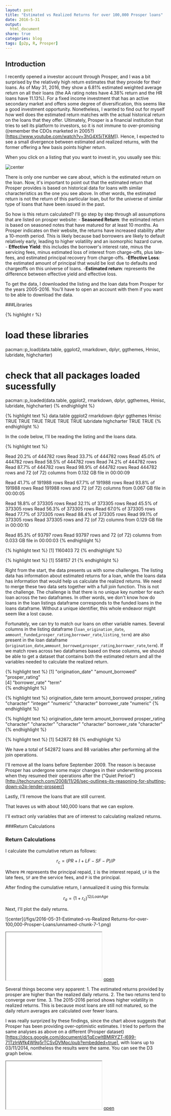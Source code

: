 ```yaml
---
layout: post
title: "Estimated vs Realized Returns for over 100,000 Prosper loans"
date: 2016-5-31
output:
  html_document
share: true
categories: blog
tags: [p2p, R, Prosper]
---
```




## Introduction
I recently opened a investor account through Prosper, and I was a bit surprised by the relatively high return estimates that they provide for their loans. As of May 31, 2016, they show a 6.81% estimated weighted average return on all their loans (the AA rating notes have 4.38% return and the HR loans have 11.13%). For a fixed income investment that has an active secondary market and offers some degree of diversification, this seems like a good investment opportunity. Nonetheless, I wanted to find out for myself how well does the estimated return matches with the actual historical return on the loans that they offer. Ultimately, Prosper is a financial institution that tries to sell its platform to investors, so it is not immune to over-promising ((remember the CDOs marketed in 2005?)[https://www.youtube.com/watch?v=3hG4X5iTK8M]). Hence, I expected to see a small divergence between estimated and realized returns, with the former offering a few basis points higher return. 

When you click on a listing that you want to invest in, you usually see this:

![center](/figs/2016-05-31-Estimated-vs-Realized-Prosper-Loans/ProsperSample.png)

There is only one number we care about, which is the estimated return on the loan. Now, it's important to point out that the estimated return that Prosper provides is based on historical data for loans with similar characteristics as the one you see above. In other words, the estimated return is not the return of this particular loan, but for the universe of similar type of loans that have been issued in the past.

So how is this return calculated? I'll go step by step through all assumptions that are listed on prosper website:
    - **Seasoned Return**: the estimated return is based on seasoned notes that have matured for at least 10 months. As Prosper indicates on their website, the returns have increased stability after a 10-month period. This is likely because bad borrowers are likely to default relatively early, leading to higher volatility and an isomorphic hazard curve. 
    - **Effective Yield**: this includes the borrower's interest rate, minus the servicing fees, minus estimated loss of interest from charge-offs, plus late-fees, and estimated principal recovery from charge-offs.
    -**Effective Loss**: the estimated amount of principal that would be lost due to defaults and chargeoffs on this universe of loans.
    -**Estimated return**: represents the difference between effective yield and effective loss.

To get the data, I downloaded the listing and the loan data from Prosper for the years 2005-2016. You'll have to open an account with them if you want to be able to download the data.  

###Libraries

{% highlight r %}
# load these libraries
pacman::p_load(data.table, ggplot2, rmarkdown, dplyr, ggthemes, Hmisc, lubridate, 
    highcharter)

# check that all packages loaded sucessfully
pacman::p_loaded(data.table, ggplot2, rmarkdown, dplyr, ggthemes, Hmisc, lubridate, 
    highcharter)
{% endhighlight %}



{% highlight text %}
 data.table     ggplot2   rmarkdown       dplyr    ggthemes       Hmisc 
       TRUE        TRUE        TRUE        TRUE        TRUE        TRUE 
  lubridate highcharter 
       TRUE        TRUE 
{% endhighlight %}

In the code below, I'll be reading the listing and the loans data. 


{% highlight text %}
Read 20.2% of 444782 rowsRead 33.7% of 444782 rowsRead 45.0% of 444782 rowsRead 58.5% of 444782 rowsRead 74.2% of 444782 rowsRead 87.7% of 444782 rowsRead 98.9% of 444782 rowsRead 444782 rows and 72 (of 72) columns from 0.132 GB file in 00:00:09
Read 41.7% of 191988 rowsRead 67.7% of 191988 rowsRead 93.8% of 191988 rowsRead 191988 rows and 72 (of 72) columns from 0.067 GB file in 00:00:05
Read 18.8% of 373305 rowsRead 32.1% of 373305 rowsRead 45.5% of 373305 rowsRead 56.3% of 373305 rowsRead 67.0% of 373305 rowsRead 77.7% of 373305 rowsRead 88.4% of 373305 rowsRead 99.1% of 373305 rowsRead 373305 rows and 72 (of 72) columns from 0.129 GB file in 00:00:10
Read 85.3% of 93797 rowsRead 93797 rows and 72 (of 72) columns from 0.033 GB file in 00:00:03
{% endhighlight %}



{% highlight text %}
[1] 1160403      72
{% endhighlight %}



{% highlight text %}
[1] 558157     21
{% endhighlight %}

Right from the start, the data presents us with some challenges. The listing data has information about estimated returns for a loan, while the loans data has information that would help us calculate the realized returns. We need to merge these two data sets together with a full join function. This is not the challenge. The challenge is that there is no unique key number for each loan across the two dataframes. In other words, we don't know how do loans in the loan listings dataframe corresponds to the funded loans in the loans dataframe. Without a unique identifier, this whole endeavor might seem like a lost cause. 

Fortunately, we can try to match our loans on other variable names. Several columns in the listing dataframe (`loan_origination_date`, `ammount_funded`,`prosper_rating`,`borrower_rate`,`listing_term`) are also present in the loan dataframe (`origination_date`,`ammount_borrowed`,`prosper_rating`,`borrower_rate`,`term`). If we match rows across two dataframes based on these columns, we should be able to get a dataset that contains both the estimated return and all the variables needed to calculate the realized return.



{% highlight text %}
[1] "origination_date" "amount_borrowed"  "prosper_rating"  
[4] "borrower_rate"    "term"            
{% endhighlight %}



{% highlight text %}
origination_date             term  amount_borrowed   prosper_rating 
     "character"        "integer"        "numeric"      "character" 
   borrower_rate 
       "numeric" 
{% endhighlight %}



{% highlight text %}
origination_date             term  amount_borrowed   prosper_rating 
     "character"      "character"      "character"      "character" 
   borrower_rate 
     "character" 
{% endhighlight %}



{% highlight text %}
[1] 542872     88
{% endhighlight %}

We have a total of 542872 loans and 88 variables after performing all the join operations. 

I'll remove all the loans before September 2009. The reason is because Prosper has undergone some major changes in their underwriting process when they resumed their operations after the ("Quiet Period")[http://techcrunch.com/2008/11/26/sec-outlines-its-reasoning-for-shutting-down-p2p-lender-prosper/] 

Lastly, I'll remove the loans that are still current. 



That leaves us with about 140,000 loans that we can explore. 

I'll extract only variables that are of interest to calculating realized returns. 



###Return Calculations


### Return Calculations
I calculate the cumulative return as follows:

$$r_c=(PR+I+LF-SF-P)/P$$

Where `PR` represents the principal repaid, `I` is the interest repaid, `LF` is the late fees, `SF` are the service fees, and `P` is the principal.

After finding the cumulative return, I annualized it using this formula:

$$r_a=(1+r_c)^{12/LoanAge} $$





Next, I'll plot the daily returns.

![center](/figs/2016-05-31-Estimated-vs-Realized Returns-for-over-100,000-Prosper-Loans/unnamed-chunk-7-1.png)

<iframe src="/htmlwidgets/estimated-vs-realized-prosper-returns/prosperDaily.html"></iframe> <a href="/htmlwidgets/estimated-vs-realized-prosper-returns/prosperDaily.html" target="_blank">open</a>


Several things become very apparent:
    1. The estimated returns provided by prosper are higher than the realized daily returns. 
    2. The two returns tend to converge over time. 
    3. The 2015-2016 period shows higher volatility in realized returns. This is because most loans are still not matured, so the daily return averages are calculated over fewer loans.
    
    
I was really surprized by these findings, since the chart above suggests that Prosper has been providing over-optimistic estimates. I tried to perform the same analyses as above on a different (Prosper dataset)[https://docs.google.com/document/d/1qEcwltBMlRYZT-l699-71TzInWfk4W9q5rTCSvDVMpc/pub?embedded=true], with loans up to 03/11/2014, nontheless the results were the same. You can see the D3 graph below.

<iframe src="/htmlwidgets/estimated-vs-realized-prosper-returns/prosperOther.html"></iframe> <a href="/htmlwidgets/estimated-vs-realized-prosper-returns/prosperOther.html" target="_blank">open</a>


